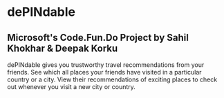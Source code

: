 # dePINdable
## Microsoft's Code.Fun.Do Project by Sahil Khokhar & Deepak Korku
dePINdable gives you trustworthy travel recommendations from your friends. See which all places your friends have visited in a particular country or a city. View their recommendations of exciting places to check out whenever you visit a new city or country.
